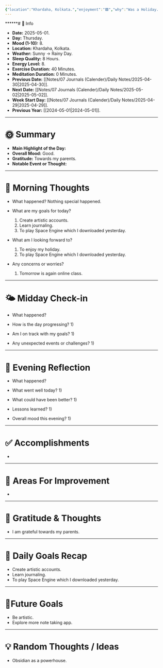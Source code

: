 ```yaml
---
{"location":"Khardaha, Kolkata.","enjoyment":"🟩","why":"Was a Holiday.","date":"2025-05-01","dg-publish":true,"dg-home":null,"tags":["dailyreviews"],"aliases":null,"meditation":null,"exercise":"1","sleep_quality":"8 Hours","mood":"8","energy_level":"8","weather":"Sunny -> Rainy Day","permalink":"/notes/07-journals-calender/daily-notes/2025-05-01/","dgPassFrontmatter":true,"updated":"2025-05-08T15:23:37.681+05:30"}
---
```


******# 📅 Info

- **Date:** 2025-05-01.
- **Day:** Thursday.
- **Mood (1-10):** 8.
- **Location:** Khardaha, Kolkata.
- **Weather:** Sunny -> Rainy Day.
- **Sleep Quality:** 8 Hours.
- **Energy Level:** 8.
- **Exercise Duration:** 40 Minutes.
- **Meditation Duration:** 0 Minutes.
- **Previous Date:** [[Notes/07 Journals (Calender)/Daily Notes/2025-04-30\|2025-04-30]].
- **Next Date:** [[Notes/07 Journals (Calender)/Daily Notes/2025-05-02\|2025-05-02]].
- **Week Start Day:** [[Notes/07 Journals (Calender)/Daily Notes/2025-04-29\|2025-04-29]].
- **Previous Year:** [[2024-05-01\|2024-05-01]].

---

# 🌞 Summary

- **Main Highlight of the Day:** 
- **Overall Mood:** Good.
- **Gratitude:** Towards my parents.
- **Notable Event or Thought:** 

---

# 🧠 Morning Thoughts

- What happened? 
	Nothing special happened.

- What are my goals for today?
	1) Create artistic accounts.
	2) Learn journaling.
	3) To play Space Engine which I downloaded yesterday.

- What am I looking forward to?
	1) To enjoy my holiday.
	2) To play Space Engine which I downloaded yesterday.

- Any concerns or worries?
	1) Tomorrow is again online class.

---

# 🌤️ Midday Check-in

- What happened? 
	
- How is the day progressing?
	1) 

- Am I on track with my goals?
	1) 

- Any unexpected events or challenges?
	1) 

---

# 🌙 Evening Reflection

- What happened? 

- What went well today?
	1) 

- What could have been better?
	1) 

- Lessons learned?
	1) 

- Overall mood this evening?
	1) 

---

# ✅ Accomplishments

 - 

---

# 🔄 Areas For Improvement

 - 

---

# 🙏 Gratitude & Thoughts

 - I am grateful towards my parents.

---

# 🎯 Daily Goals Recap

- Create artistic accounts.
- Learn journaling.
- To play Space Engine which I downloaded yesterday.

---

# 🌌Future Goals

- Be artistic.
- Explore more note taking app.

---

# 💡 Random Thoughts / Ideas

- Obsidian as a powerhouse.